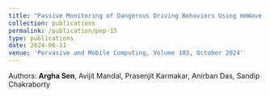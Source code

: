 ```yaml
---
title: "Passive Monitoring of Dangerous Driving Behaviors Using mmWave Radar"
collection: publications
permalink: /publication/pep-15
type: publications
date: 2024-06-11
venue: 'Pervasive and Mobile Computing, Volume 103, October 2024'
---
```


Authors: <b>Argha Sen</b>, Avijit Mandal, Prasenjit Karmakar, Anirban Das, Sandip Chakraborty <br>

